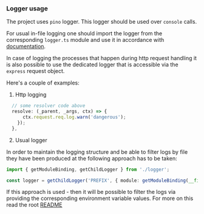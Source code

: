 ### Logger usage

The project uses `pino` logger. This logger should be used over `console` calls.

For usual in-file logging one should import the logger from the corresponding `logger.ts` module
and use it in accordance with [documentation](https://github.com/pinojs/pino/tree/master/docs).

In case of logging the processes that happen during http request handling it is also
possible to use the dedicated logger that is accessible via the `express` request object.

Here's a couple of examples:

1. Http logging

```typescript
  // some resolver code above
  resolve: (_parent, _args, ctx) => {
      ctx.request.req.log.warn('dangerous');
    });
  },

```

2. Usual logger

In order to maintain the logging structure and be able to filter logs by file they have been produced at the following approach has to be taken:

```typescript
import { getModuleBinding, getChildLogger } from './logger';

const logger = getChildLogger('PREFIX', { module: getModuleBinding(__filename), myOtherCustomBinding: 'Funny guy' });
```

If this approach is used - then it will be possible to filter the logs via providing the corresponding environment variable values. For more on this read the root [README](./README.md)
